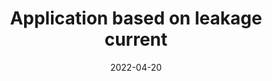 ---
layout: post
title:  Application based on leakage current
date:   2022-04-20 
categories: jekyll update
---